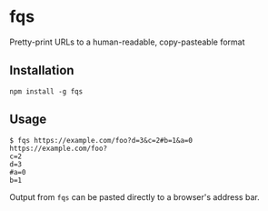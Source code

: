 # fqs

Pretty-print URLs to a human-readable, copy-pasteable format

## Installation

```
npm install -g fqs
```

## Usage

```
$ fqs https://example.com/foo?d=3&c=2#b=1&a=0
https://example.com/foo?
c=2
d=3
#a=0
b=1
```

Output from `fqs` can be pasted directly to a browser's address bar.
